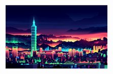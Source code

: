 <div align='center'>
  <img height=200 src='https://github.com/billxbf/billxbf/blob/main/arasaka.jpg?raw=true' />
</div>
